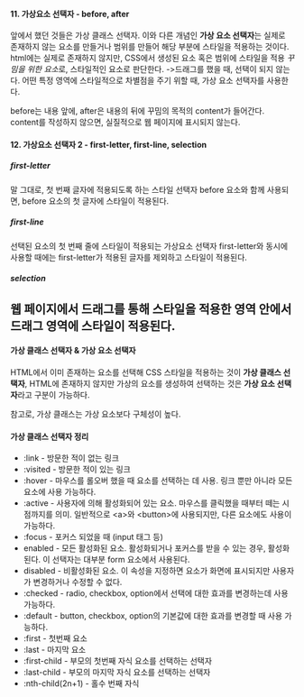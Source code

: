 #### 11. 가상요소 선택자 - before, after
앞에서 했던 것들은 가상 클래스 선택자. 이와 다른 개념인 **가상 요소 선택자**는 실제로 존재하지 않는 요소를 만들거나 범위를 만들어 해당 부분에 스타일을 적용하는 것이다.
html에는 실제로 존재하지 않지만, CSS에서 생성된 요소 혹은 범위에 스타일을 적용
*꾸밈을 위한 요소*로, 스타일적인 요소로 판단한다.
  ->드래그를 했을 때, 선택이 되지 않는다.
어떤 특정 영역에 스타일적으로 차별점을 주기 위할 때, 가상 요소 선택자를 사용한다.

before는 내용 앞에, after은 내용의 뒤에 꾸밈의 목적의 content가 들어간다.
content를 작성하지 않으면, 실질적으로 웹 페이지에 표시되지 않는다.

#### 12. 가상요소 선택자 2 - first-letter, first-line, selection

##### first-letter
말 그대로, 첫 번째 글자에 적용되도록 하는 스타일 선택자
before 요소와 함께 사용되면, before 요소의 첫 글자에 스타일이 적용된다. 

##### first-line
선택된 요소의 첫 번째 줄에 스타일이 적용되는 가상요소 선택자
first-letter와 동시에 사용할 때에는 first-letter가 적용된 글자를 제외하고 스타일이 적용된다.

##### selection
웹 페이지에서 드래그를 통해 스타일을 적용한 영역 안에서 드래그 영역에 스타일이 적용된다.
---
#### 가상 클래스 선택자 & 가상 요소 선택자
HTML에서 이미 존재하는 요소를 선택해 CSS 스타일을 적용하는 것이 **가상 클래스 선택자**,
HTML에 존재하지 않지만 가상의 요소를 생성하여 선택하는 것은 **가상 요소 선택자**라고 구분이 가능하다.

참고로, 가상 클래스는 가상 요소보다 구체성이 높다.

#### 가상 클래스 선택자 정리
- :link - 방문한 적이 없는 링크
- :visited - 방문한 적이 있는 링크
- :hover - 마우스를 롤오버 했을 때 요소를 선택하는 데 사용. 링크 뿐만 아니라 모든 요소에 사용 가능하다.
- :active - 사용자에 의해 활성화되어 있는 요소. 마우스를 클릭했을 때부터 떼는 시점까지를 의미. 일반적으로 &lt;a&gt;와 &lt;button&gt;에 사용되지만, 다른 요소에도 사용이 가능하다.
- :focus - 포커스 되었을 때 (input 태그 등)
- enabled - 모든 활성화된 요소. 활성화되거나 포커스를 받을 수 있는 경우, 활성화된다. 이 선택자는 대부분 form 요소에서 사용된다.
- disabled - 비활성화된 요소. 이 속성을 지정하면 요소가 화면에 표시되지만 사용자가 변경하거나 수정할 수 없다.
- :checked - radio, checkbox, option에서 선택에 대한 효과를 변경하는데 사용 가능하다.
- :default - button, checkbox, option의 기본값에 대한 효과를 변경할 때 사용 가능하다.
- :first - 첫번째 요소
- :last - 마지막 요소
- :first-child - 부모의 첫번째 자식 요소를 선택하는 선택자
- :last-child - 부모의 마지막 자식 요소를 선택하는 선택자
- :nth-child(2n+1) - 홀수 번째 자식

